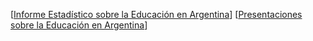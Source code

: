 [[Informe Estadístico sobre la Educación en Argentina](https://chatgpt.com/share/6749f2bf-82c4-800f-ab04-eac2f1650b9d)]
[[Presentaciones sobre la Educación en Argentina](https://gamma.app/docs/Analisis-de-Educacion-en-Argentina-xjxv04i6fm0wwbl)]

